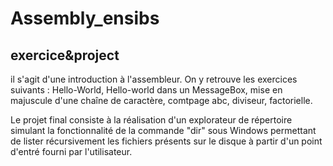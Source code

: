 # Assembly_ensibs
## exercice&project

il s'agit d'une introduction à l'assembleur. 
On y retrouve les exercices suivants : Hello-World, Hello-world dans un MessageBox, mise en majuscule d'une chaîne de caractère, comtpage abc, diviseur, factorielle.

Le projet final consiste à la réalisation d'un explorateur de répertoire simulant la fonctionnalité de la commande "dir" sous Windows permettant de lister récursivement les fichiers présents sur le disque à partir d'un point  d'entré fourni par l'utilisateur.
